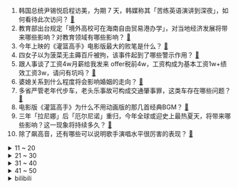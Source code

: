 1. 韩国总统尹锡悦启程访美，为期 7 天，韩媒称其「苦练英语演讲到深夜」，如何看待此次访问？ [:link:](https://www.zhihu.com/question/597450441)
2. 教育部出台规定「境外高校可在海南自由贸易港办学」，对当地经济发展将带来哪些影响？对教育领域有哪些影响？ [:link:](https://www.zhihu.com/question/597478488)
3. 今年上映的《灌篮高手》电影版最大的败笔是什么？ [:link:](https://www.zhihu.com/question/597438631)
4. 四女子以为菠菜无主薅百斤被拘，该事件起到了哪些警示作用？ [:link:](https://www.zhihu.com/question/597225887)
5. 跟人事谈了工资4w月薪给我发来 offer税前4w，工资构成为基本工资1w+绩效工资3w，请问有坑吗？ [:link:](https://www.zhihu.com/question/597192299)
6. 婆媳关系到什么程度将会影响婚姻的走向？ [:link:](https://www.zhihu.com/question/471660682)
7. 多省严管老年代步车，老头乐事故可构成交通肇事罪，这类车存在哪些问题？ [:link:](https://www.zhihu.com/question/597456223)
8. 电影版《灌篮高手》为什么不用动画版的那几首经典BGM？ [:link:](https://www.zhihu.com/question/596712055)
9. 三年「拉尼娜」后「厄尔尼诺」重归，今年全球或迎史上最热夏天，将带来哪些影响？这一现象将持续多久？ [:link:](https://www.zhihu.com/question/597416912)
10. 除了飙高音，还有哪些可以说明歌手演唱水平很厉害的表现？ [:link:](https://www.zhihu.com/question/596355093)
<details>
<summary>11 ~ 20</summary>

11. 想创作一部属于自己的作品，但总苦于自己阅历不够丰富，了解不够多怎么办？ [:link:](https://www.zhihu.com/question/597417702)
12. 有没有那种一听就觉得很悲凉的古诗词？ [:link:](https://www.zhihu.com/question/596717551)
13. 有哪些诗句让你觉得最意难平？ [:link:](https://www.zhihu.com/question/597521169)
14. 淄博烧烤火了，淄博财政收入增速由负转正、一季度增幅跃居全省第三，淄博烧烤对当地经济带动力有多强？ [:link:](https://www.zhihu.com/question/596730648)
15. 店主拿监控冤枉女孩偷胶带，民警称「老板已道歉」，该店目前已关门停业，门口被放恶意卡片，如何看待此事？ [:link:](https://www.zhihu.com/question/597247083)
16. 曹操培养了无数良将，为什么在司马懿夺权时，没人反对? [:link:](https://www.zhihu.com/question/597213215)
17. 东南大学党委发布「关于免去袁某某职务的通知」，此前网传其「马院院长在工作群发色情照」，哪些信息需关注？ [:link:](https://www.zhihu.com/question/597485495)
18. 有必要帮孩子另买一个儿童洗衣机吗？ [:link:](https://www.zhihu.com/question/596887113)
19. 如何评价新番《我推的孩子》引起的巨大争议？ [:link:](https://www.zhihu.com/question/595837646)
20. 李佳琦等五位主播被点名，消费维权舆情主要在产品质量和虚假宣传， 如何实现对「网红主播」的有效监管？ [:link:](https://www.zhihu.com/question/597445894)
</details>
<details>
<summary>21 ~ 30</summary>

21. 4 月 24 日发布的华硕超轻薄本灵耀 13 2023 有哪些亮点？ [:link:](https://www.zhihu.com/question/597547362)
22. 网易起诉暴雪要求退还 3 亿元，涉停服游戏相关退款和预付保证金等，如何从法律角度解读？ [:link:](https://www.zhihu.com/question/597460920)
23. 存款利率下调是否有利于刺激消费？能释放内需潜能吗？ [:link:](https://www.zhihu.com/question/597096895)
24. 腾讯登月计划旗舰游戏暂停研发，下一个《 原神 》难产，这背后有何原因？ [:link:](https://www.zhihu.com/question/597442132)
25. 存款利率调降是否能约束银行对存款的不理性竞争行为？是否能更好地防范金融风险？ [:link:](https://www.zhihu.com/question/597096860)
26. 有没有人知道，挖到年薪百万 CEO 的猎头是啥样的？ [:link:](https://www.zhihu.com/question/595123828)
27. 如何看待米哈游的游戏《崩坏：星穹铁道》免费榜总榜登顶113个国家地区？ [:link:](https://www.zhihu.com/question/597348870)
28. 美国国会又出「股神」，银行股暴雷前夕，多名议员「踩点」抛售，哪些信息值得关注？ [:link:](https://www.zhihu.com/question/597439911)
29. 悬疑剧《漫长的季节》中有哪些细思极恐的细节？ [:link:](https://www.zhihu.com/question/595625315)
30. 《灌篮高手》里你最讨厌谁？ [:link:](https://www.zhihu.com/question/34844537)
</details>
<details>
<summary>31 ~ 40</summary>

31. 为什么明明知道宠物听不懂，主人还是很爱和宠物说话？ [:link:](https://www.zhihu.com/question/596852769)
32. 是同事太敏感还是领导安排不当？ [:link:](https://www.zhihu.com/question/593782641)
33. 大家有什么沙雕的群名呢？ [:link:](https://www.zhihu.com/question/391360898)
34. 如何看待 4 月 24 日华硕轻薄本新品发布会？有哪些值得期待的产品？ [:link:](https://www.zhihu.com/question/597551538)
35. 刘备为什么不能扫平天下？ [:link:](https://www.zhihu.com/question/596431223)
36. 《武林外传》里白展堂为什么那么怂呢？ [:link:](https://www.zhihu.com/question/529895441)
37. 《原神》坎瑞亚也是对抗漆黑兽潮的，为什么七神还要覆灭坎瑞亚？ [:link:](https://www.zhihu.com/question/596689126)
38. 4 月 25 日沙特国王杯利雅得胜利 0:1 无缘决赛，C 罗爆射中横梁+造红牌，如何评价这场比赛？ [:link:](https://www.zhihu.com/question/597598827)
39. 情商和智商相比较，哪个更重要？ [:link:](https://www.zhihu.com/question/597148264)
40. 外交部领事司表示「千方百计保护在苏丹中国同胞的生命安全」，目前当地情况如何? [:link:](https://www.zhihu.com/question/597243299)
</details>
<details>
<summary>41 ~ 50</summary>

41. 陆奇发表演讲「新范式 新时代 新机会」，有哪些观点值得讨论？ [:link:](https://www.zhihu.com/question/597435854)
42. 花粉柳絮满天飞，过敏季越来越长，过敏者越来越多，城市里为何种植那么多杨树、悬铃木？如何解决这一难题？ [:link:](https://www.zhihu.com/question/597458379)
43. 职场中一直得不到晋升，这种「怀才不遇」的无力感该如何解决？ [:link:](https://www.zhihu.com/question/597263261)
44. 假如细胞有了自己的意识，人类做什么事会让他们大声尖叫？ [:link:](https://www.zhihu.com/question/597270717)
45. 全球央行 2022 年购金量同比增长 152%，创 56 年新高，主要原因是什么，可能带来哪些影响？ [:link:](https://www.zhihu.com/question/597443800)
46. 有没有一张照片让你觉得你的猫被你养的很好？ [:link:](https://www.zhihu.com/question/596919746)
47. 猫咪吃冻干猫粮好还是普通猫粮好？ [:link:](https://www.zhihu.com/question/485833243)
48. 你们公司上班的时候可以听歌吗，老板对于上班听歌有意见吗？ [:link:](https://www.zhihu.com/question/596351181)
49. 如何选择适合自己的人体工学鼠标？ [:link:](https://www.zhihu.com/question/595417929)
50. 郭帆导演凭什么能「化缘」成功？ [:link:](https://www.zhihu.com/question/581527683)
</details><details>
<summary>bilibili</summary>

1. 手机炸弹 [:link:](//www.bilibili.com/video/BV1BT411n76q)
2. 足球是这么踢的？？？？？ [:link:](//www.bilibili.com/video/BV1dv4y177kB)
3. 劳斯莱斯不让我进展台，我买了一辆仰望U8！跟我一起疯狂买车吧！ [:link:](//www.bilibili.com/video/BV1xV4y1o7WP)
4. 史上最离谱随机挑战！我们居然随机到去找华晨宇蹭饭！！！ [:link:](//www.bilibili.com/video/BV1HL411v7CX)
5. SEVENTEEN 'Super' Official MV [:link:](//www.bilibili.com/video/BV1dg4y1j7Eg)
6. gang丝球，全款拿下 [:link:](//www.bilibili.com/video/BV1bh411j7T9)
7. 高手对话，往往只有几秒钟反应时间，张仲平整合资源的时候，让三方都非常体面，说的话也是天衣无缝。#为人处世 # [:link:](//www.bilibili.com/video/BV1za4y1P7vq)
8. 【老番茄/母哥】老番茄求婚现场全程！！太甜啦！！！ [:link:](//www.bilibili.com/video/BV1xh4y1p7K4)
9. 《明日方舟》四周年庆典活动宣传pv [:link:](//www.bilibili.com/video/BV1DM411V72x)
10. 天价海胆专门店，图文不符不能忍！【凭啥这么贵ep59- 胆道】 [:link:](//www.bilibili.com/video/BV1Ws4y1A7ha)
<details>
<summary>11 ~ 20</summary>

11. 《崩坏：星穹铁道》希儿角色PV——「一夜无事」 [:link:](//www.bilibili.com/video/BV1bh411E7SQ)
12. “很奇怪，我发现这头大象是没有脸的” [:link:](//www.bilibili.com/video/BV1Yc411H7Ay)
13. 在海拔3600的山上用十二前爸爸8000块买的dv吸了三瓶氧录下了这段舞蹈，你们觉得怎么样 [:link:](//www.bilibili.com/video/BV1cg4y177s2)
14. 吃个街头烧烤并回复一下为啥没更新的问题 [:link:](//www.bilibili.com/video/BV1Do4y1b7Ed)
15. 2023明日方舟四周年生日创作派对「寻宝！萨尔贡奇旅」 [:link:](//www.bilibili.com/video/BV1H14y1f7Mx)
16. 当你把台球练到极致 7.0 [:link:](//www.bilibili.com/video/BV1Mv4y1E7tq)
17. 草原上的软石头不要捡，因为你不知道它究竟是什么…… [:link:](//www.bilibili.com/video/BV18o4y1574c)
18. 以戏渡人，90岁济公爷爷的人生旅程。【游本昌】 [:link:](//www.bilibili.com/video/BV1go4y1b7Lz)
19. 《世界读书日 可以不读书》 | 罗翔给不读书人的「书」单 [:link:](//www.bilibili.com/video/BV1Qk4y1a7tz)
20. 【36氪】我用AI开了家“假”淘宝店，居然真的有人下单？ [:link:](//www.bilibili.com/video/BV15v4y1E7zV)
</details>
<details>
<summary>21 ~ 30</summary>

21. 挑战！退役特种兵化妆成坏人，去缅北金三角湄公河会发生什么事！肌肉能否给我带来安全感！ [:link:](//www.bilibili.com/video/BV1b14y1f7HL)
22. 【崩坏星穹铁道入坑指南】第一期：零基础超全面内容介绍：发展思路+体力规划+卡池副本介绍，全面了解米哈游的新游戏 [:link:](//www.bilibili.com/video/BV1Yh4y1H7CS)
23. 当重庆小学生采访中国科学家，笑得我鼻涕泡都出来了… [:link:](//www.bilibili.com/video/BV1Tc411J7AX)
24. 这个视频我囤了一年！ [:link:](//www.bilibili.com/video/BV1Hk4y1Y76z)
25. 一键35634伤害！LOL位面数值大崩坏！这就是百倍界王拳？！【有点骚东西】 [:link:](//www.bilibili.com/video/BV1qm4y1y7KX)
26. 你有经历什么让你觉得美好的事情吗？ [:link:](//www.bilibili.com/video/BV1xo4y1b7Fy)
27. 文化人吵架 [:link:](//www.bilibili.com/video/BV1th411j7Zp)
28. 如果说我是认真的，那你呢？ [:link:](//www.bilibili.com/video/BV1LT411n7RA)
29. ⚡️ 原 来 它 们 会 说 话 ⚡️ [:link:](//www.bilibili.com/video/BV1fa4y1P7LW)
30. 第一个被AI取代的老师！已经出现了！！ [:link:](//www.bilibili.com/video/BV1Lc411J73u)
</details>
<details>
<summary>31 ~ 40</summary>

31. Slamdunk VS NBA (LR) [:link:](//www.bilibili.com/video/BV1XP411m7xS)
32. 会画画的“牌佬”有多恐怖？【游戏王】 [:link:](//www.bilibili.com/video/BV1Y14y1f7qw)
33. 【阿斗】只有2万人看过的高智商犯罪电影，利用数学公式杀死14人，结局看完让人唏嘘！《深度谜案》 [:link:](//www.bilibili.com/video/BV1Ac411H7Xo)
34. 林黛玉三打白骨精 [:link:](//www.bilibili.com/video/BV14o4y1b7bX)
35. 【STN快报第七季13】只要几千块，你就能拥有一台打不了游戏的掌机 [:link:](//www.bilibili.com/video/BV1oo4y1b7Fr)
36. 又是一年一度的世界读书日，今年为大家带来的是挪威著名戏剧家易卜生的四部戏剧作品。 [:link:](//www.bilibili.com/video/BV1xV4y1o78N)
37. "毕叶" [:link:](//www.bilibili.com/video/BV1kT411n7xG)
38. 瘦脸和脖子最好的运动，值得尝试 [:link:](//www.bilibili.com/video/BV1LX4y167XQ)
39. 骑行穿越无人区去新疆，为了安全住进地下涵洞，一觉醒来居然下雪了 [:link:](//www.bilibili.com/video/BV1Gs4y1A7Kx)
40. 雪distance，泰裤辣，格局太MINI都是什么梗？【断网补全计划3】 [:link:](//www.bilibili.com/video/BV1LV4y1o7my)
</details>
<details>
<summary>41 ~ 50</summary>

41. 地下魔道团。 [:link:](//www.bilibili.com/video/BV1Fa4y1N7WQ)
42. 操场一个亚门钢太郎我没开玩笑 [:link:](//www.bilibili.com/video/BV1xc411n72S)
43. 说我像扫把星我就把他剪的也像扫把星 [:link:](//www.bilibili.com/video/BV1vs4y1A7zd)
44. 我给这部电影打了满分，它的治愈力量直冲人的天灵盖 [:link:](//www.bilibili.com/video/BV1og4y1j7ke)
45. 闭关3个月只为重现遗失的山海经世界，但预告片。。。【狂想山海经】 [:link:](//www.bilibili.com/video/BV13M4y1a7ib)
46. 宁管这叫刮刮乐？ [:link:](//www.bilibili.com/video/BV12s4y1R7P3)
47. “这 是 一 场 让 所 有 玩 家 「抓狂」的 直 播” [:link:](//www.bilibili.com/video/BV1W14y1f7st)
48. 什么叫营销号？这种就是！ [:link:](//www.bilibili.com/video/BV1Hg4y177i5)
49. 球2前50分钟究竟埋藏了多少细节？《流浪地球2》全片解析03 [:link:](//www.bilibili.com/video/BV1uk4y1J7Yd)
50. 中国人，你是懂基建的。 2 周年了，聊聊中国空间站到底是如何建成的？ [:link:](//www.bilibili.com/video/BV16v4y1E7SE)
</details>
<details>
<summary>51 ~ 60</summary>

51. 俄罗斯丈母娘来终于中国啦 一波三折 相见时刻感动落泪 [:link:](//www.bilibili.com/video/BV1km4y127EG)
52. 【干货】如何分辨柴犬和面包 [:link:](//www.bilibili.com/video/BV1is4y1d7nA)
53. 别人做车展，我们做冰淇淋展~ [:link:](//www.bilibili.com/video/BV19o4y1t7J6)
54. This light [:link:](//www.bilibili.com/video/BV1Xo4y1t7ms)
55. 倘若没有神魔，我们便是顺遂一生的帝后 | 被支配的配角的一生【凛裳】 [:link:](//www.bilibili.com/video/BV1hh411j7eY)
56. 【时代少年团】《时代夏令营2》02:海岛病院之谜 [:link:](//www.bilibili.com/video/BV1Hg4y177Gx)
57. 【鬼谷说】海绵：轮回引渡人 [:link:](//www.bilibili.com/video/BV1Qh411E7LL)
58. 见面三次，就约会吧！ [:link:](//www.bilibili.com/video/BV1bv4y1E7hd)
59. “What will your verse be？” [:link:](//www.bilibili.com/video/BV1Lh4y1p7Cm)
60. 多组镜头首次公开！【蛟龙行动】来了！ [:link:](//www.bilibili.com/video/BV1Yc411H7MY)
</details>
<details>
<summary>61 ~ 70</summary>

61. 自助串串仨战士1100根破自己的记录 [:link:](//www.bilibili.com/video/BV1xv4y1E72Z)
62. 【原神】80原石+限定可莉出行皮肤！支付宝绿色出行领原石活动 [:link:](//www.bilibili.com/video/BV1vv4y1E7w3)
63. 全员高燃泪目｜无论夏日重现多少次，我都会找到你 [:link:](//www.bilibili.com/video/BV14m4y1y7za)
64. 秀与被秀一念之间 {一定要看到最后} [:link:](//www.bilibili.com/video/BV1B14y1f7jG)
65. 愿与愁 [:link:](//www.bilibili.com/video/BV1rP411S7zw)
66. "再来一场属于鬼畜的史诗级盛宴！" [:link:](//www.bilibili.com/video/BV1po4y1b7fh)
67. 坤  坤  直  面  过  去 [:link:](//www.bilibili.com/video/BV1CM411L7Ru)
68. 四月新番？！银魂第四季开播？！ [:link:](//www.bilibili.com/video/BV1qg4y1j7pm)
69. 泰酷辣～ [:link:](//www.bilibili.com/video/BV1No4y177Ah)
70. 赛尔号最阴间BOSS，up主充1000块去打结果.... [:link:](//www.bilibili.com/video/BV1nX4y1B7q2)
</details>
<details>
<summary>71 ~ 80</summary>

71. 公孙离：这就是极限身法！ [:link:](//www.bilibili.com/video/BV1eV4y1o7bX)
72. 【没啥用科技】2023股东年度汇报 [:link:](//www.bilibili.com/video/BV1mM411V711)
73. 一份麻婆豆腐要480？哪来的勇气敢卖这么贵？ [:link:](//www.bilibili.com/video/BV1Xh411E7p3)
74. 我不想上岸了，我只想做一个浪漫的女孩 [:link:](//www.bilibili.com/video/BV1rP411m7Wk)
75. 【医学博士】20岁，高血压，生活会失去哪些快乐？| 2亿人都有的病，却从未被重视 [:link:](//www.bilibili.com/video/BV1jh4y1p74c)
76. 看完今年五一的调休通知，我人快没了【雪鸡观察局168】 [:link:](//www.bilibili.com/video/BV1nc411J7jj)
77. 海豚为啥会被船头推着走？轮船球鼻艏减阻和海豚蹭船原理 [:link:](//www.bilibili.com/video/BV1W14y1f7W1)
78. 《 神 仙 鸡 》 [:link:](//www.bilibili.com/video/BV1HV4y1o77u)
79. 采访路上刚谈恋爱一秒就分手？ [:link:](//www.bilibili.com/video/BV1gk4y1J7ti)
80. 无广！十几件衣服0踩雷！ [:link:](//www.bilibili.com/video/BV1km4y12757)
</details>
<details>
<summary>81 ~ 90</summary>

81. 农村白事上的《老鼠娶亲》诡异又喜庆 [:link:](//www.bilibili.com/video/BV1Us4y1w7AA)
82. oiiaioooooiai，但是🐔 [:link:](//www.bilibili.com/video/BV1Fv4y1J7ES)
83. 我们从网上一次又一次地买来了新玩具只是这次没能全剪完于是就放了一半出来... [:link:](//www.bilibili.com/video/BV1sc411H7Hf)
84. 炸裂说唱《泰 裤 辣》 [:link:](//www.bilibili.com/video/BV1rh4y1H7yT)
85. 那些不听话的女孩，最后都怎么样了 [:link:](//www.bilibili.com/video/BV1q14y1f7LM)
86. 啊？8.0 [:link:](//www.bilibili.com/video/BV1fP411m7fK)
87. 【烂活电竞45】JDG春决夺魁！MSI赛力大盘点！转会期风云突变！ [:link:](//www.bilibili.com/video/BV1nm4y1y7o2)
88. 弱智吧为何成为AI头号公敌 [:link:](//www.bilibili.com/video/BV1pT411n73j)
89. 安全裤不应该是给男生穿的嘛？尤其是变态 [:link:](//www.bilibili.com/video/BV11T411n7e6)
90. 命题组专家希望你永远别刷这张卷子｜因为它，比高考真题更像真题。 [:link:](//www.bilibili.com/video/BV1Jo4y1j7ha)
</details>
<details>
<summary>91 ~ 100</summary>

91. 泰裤辣级【不要笑挑战】只有4.22%的人能忍住不笑看到最后！！！ [:link:](//www.bilibili.com/video/BV1hV4y1o7s5)
92. 工地10元离谱盒饭，有奥尔良大汉堡纯手工脆皮肠和红烧肉，工友一抢而空！ [:link:](//www.bilibili.com/video/BV1mP411m7H8)
93. 华农兄弟：这鸡不长肉也不下蛋，留着也没用，拿去河边烤了 [:link:](//www.bilibili.com/video/BV1Hm4y1y71x)
94. 当网友问韩男会不会容貌焦虑？百万粉达成读评问答 [:link:](//www.bilibili.com/video/BV1vM411V7Xo)
95. 本是天选权谋人，奈何生错仙侠本。主打一个互相灭族的双向奔赴。【李承鄞X叶冰裳｜高燃向】 [:link:](//www.bilibili.com/video/BV1DM4y1h7DA)
96. 【灵能手书】阳光开朗大男孩 [:link:](//www.bilibili.com/video/BV1as4y1d7QR)
97. 【用智慧修仙】奇葩男主拜入仙门，每次做出的选择都能笑死人 [:link:](//www.bilibili.com/video/BV1Eh4y1p7R9)
98. 【散人】欢乐养成 美少女成长史《火山的女儿》 （已更新至P4 火山庆典） [:link:](//www.bilibili.com/video/BV1Lk4y1J7Yh)
99. 16家简约高级的男装店铺：轻熟丨通勤丨性价比爆棚丨质量完爆优衣库！ [:link:](//www.bilibili.com/video/BV1av4y1E7EZ)
100. 易拉罐的拉环为什么从以前的外掀式，变成了现在的内嵌式？ [:link:](//www.bilibili.com/video/BV1vT411n7mb)
</details></details>